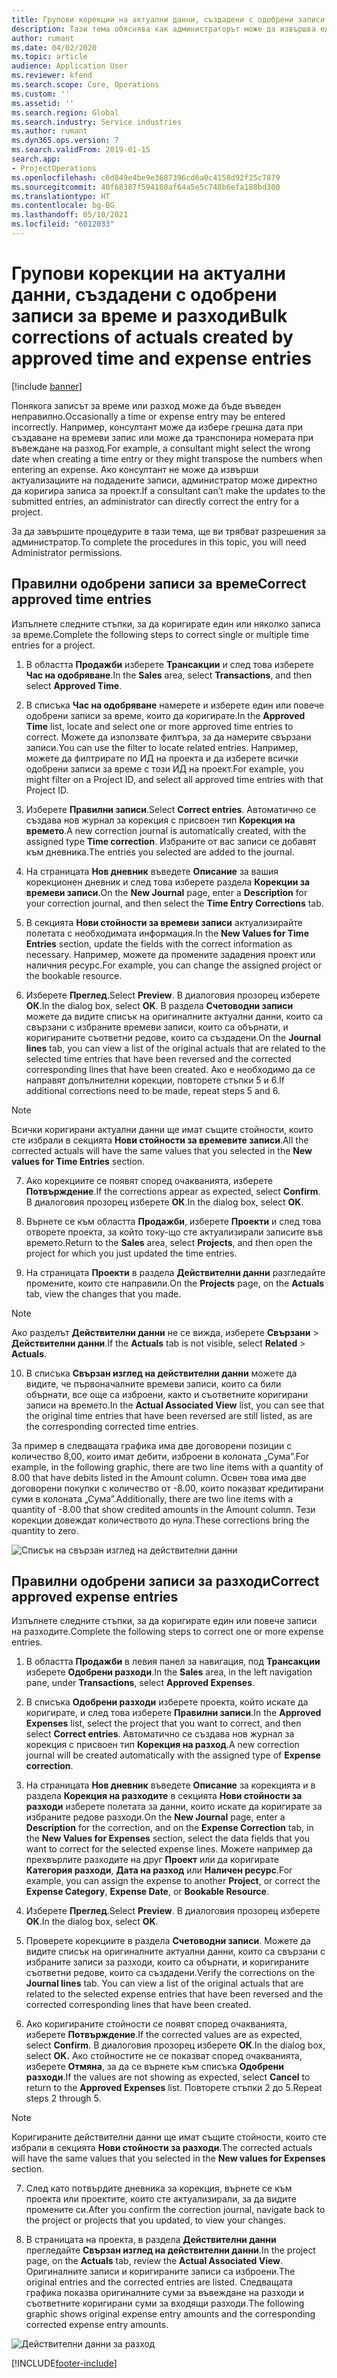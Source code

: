 ```yaml
---
title: Групови корекции на актуални данни, създадени с одобрени записи за време и разходи
description: Тази тема обяснява как администраторът може да извършва единични или групови корекции на предварително одобрени записи за време или разход, ако фактурирането не е завършено.
author: rumant
ms.date: 04/02/2020
ms.topic: article
audience: Application User
ms.reviewer: kfend
ms.search.scope: Core, Operations
ms.custom: ''
ms.assetid: ''
ms.search.region: Global
ms.search.industry: Service industries
ms.author: rumant
ms.dyn365.ops.version: 7
ms.search.validFrom: 2019-01-15
search.app:
- ProjectOperations
ms.openlocfilehash: c6d849e4be9e3687396cd6a0c4158d92f25c7879
ms.sourcegitcommit: 40f68387f594180af64a5e5c748b6efa188bd300
ms.translationtype: HT
ms.contentlocale: bg-BG
ms.lasthandoff: 05/10/2021
ms.locfileid: "6012033"
---
```

# <a name="bulk-corrections-of-actuals-created-by-approved-time-and-expense-entries"></a><span data-ttu-id="cfadb-103">Групови корекции на актуални данни, създадени с одобрени записи за време и разходи</span><span class="sxs-lookup"><span data-stu-id="cfadb-103">Bulk corrections of actuals created by approved time and expense entries</span></span>

[!include [banner](../includes/psa-now-project-operations.md)]

<span data-ttu-id="cfadb-104">Понякога записът за време или разход може да бъде въведен неправилно.</span><span class="sxs-lookup"><span data-stu-id="cfadb-104">Occasionally a time or expense entry may be entered incorrectly.</span></span> <span data-ttu-id="cfadb-105">Например, консултант може да избере грешна дата при създаване на времеви запис или може да транспонира номерата при въвеждане на разход.</span><span class="sxs-lookup"><span data-stu-id="cfadb-105">For example, a consultant might select the wrong date when creating a time entry or they might transpose the numbers when entering an expense.</span></span> <span data-ttu-id="cfadb-106">Ако консултант не може да извърши актуализациите на подадените записи, администратор може директно да коригира записа за проект.</span><span class="sxs-lookup"><span data-stu-id="cfadb-106">If a consultant can’t make the updates to the submitted entries, an administrator can directly correct the entry for a project.</span></span>

<span data-ttu-id="cfadb-107">За да завършите процедурите в тази тема, ще ви трябват разрешения за администратор.</span><span class="sxs-lookup"><span data-stu-id="cfadb-107">To complete the procedures in this topic, you will need Administrator permissions.</span></span>

## <a name="correct-approved-time-entries"></a><span data-ttu-id="cfadb-108">Правилни одобрени записи за време</span><span class="sxs-lookup"><span data-stu-id="cfadb-108">Correct approved time entries</span></span>     

<span data-ttu-id="cfadb-109">Изпълнете следните стъпки, за да коригирате един или няколко записа за време.</span><span class="sxs-lookup"><span data-stu-id="cfadb-109">Complete the following steps to correct single or multiple time entries for a project.</span></span>

1. <span data-ttu-id="cfadb-110">В областта **Продажби** изберете **Трансакции** и след това изберете **Час на одобряване**.</span><span class="sxs-lookup"><span data-stu-id="cfadb-110">In the **Sales** area, select **Transactions**, and then select **Approved Time**.</span></span> 

2. <span data-ttu-id="cfadb-111">В списъка **Час на одобряване** намерете и изберете един или повече одобрени записи за време, които да коригирате.</span><span class="sxs-lookup"><span data-stu-id="cfadb-111">In the **Approved Time** list, locate and select one or more approved time entries to correct.</span></span> <span data-ttu-id="cfadb-112">Можете да използвате филтъра, за да намерите свързани записи.</span><span class="sxs-lookup"><span data-stu-id="cfadb-112">You can use the filter to locate related entries.</span></span> <span data-ttu-id="cfadb-113">Например, можете да филтрирате по ИД на проекта и да изберете всички одобрени записи за време с този ИД на проект.</span><span class="sxs-lookup"><span data-stu-id="cfadb-113">For example, you might filter on a Project ID, and select all approved time entries with that Project ID.</span></span>

3. <span data-ttu-id="cfadb-114">Изберете **Правилни записи**.</span><span class="sxs-lookup"><span data-stu-id="cfadb-114">Select **Correct entries**.</span></span> <span data-ttu-id="cfadb-115">Автоматично се създава нов журнал за корекция с присвоен тип **Корекция на времето**.</span><span class="sxs-lookup"><span data-stu-id="cfadb-115">A new correction journal is automatically created, with the assigned type **Time correction**.</span></span> <span data-ttu-id="cfadb-116">Избраните от вас записи се добавят към дневника.</span><span class="sxs-lookup"><span data-stu-id="cfadb-116">The entries you selected are added to the journal.</span></span> 

4. <span data-ttu-id="cfadb-117">На страницата **Нов дневник** въведете **Описание** за вашия корекционен дневник и след това изберете раздела **Корекции за времеви записи**.</span><span class="sxs-lookup"><span data-stu-id="cfadb-117">On the **New Journal** page, enter a **Description** for your correction journal, and then select the **Time Entry Corrections** tab.</span></span>  
5. <span data-ttu-id="cfadb-118">В секцията **Нови стойности за времеви записи** актуализирайте полетата с необходимата информация.</span><span class="sxs-lookup"><span data-stu-id="cfadb-118">In the **New Values for Time Entries** section, update the fields with the correct information as necessary.</span></span> <span data-ttu-id="cfadb-119">Например, можете да промените зададения проект или наличния ресурс.</span><span class="sxs-lookup"><span data-stu-id="cfadb-119">For example, you can change the assigned project or the bookable resource.</span></span>

6. <span data-ttu-id="cfadb-120">Изберете **Преглед**.</span><span class="sxs-lookup"><span data-stu-id="cfadb-120">Select **Preview**.</span></span> <span data-ttu-id="cfadb-121">В диалоговия прозорец изберете **ОК**.</span><span class="sxs-lookup"><span data-stu-id="cfadb-121">In the dialog box, select **OK**.</span></span> <span data-ttu-id="cfadb-122">В раздела **Счетоводни записи** можете да видите списък на оригиналните актуални данни, които са свързани с избраните времеви записи, които са обърнати, и коригираните съответни редове, които са създадени.</span><span class="sxs-lookup"><span data-stu-id="cfadb-122">On the **Journal lines** tab, you can view a list of the original actuals that are related to the selected time entries that have been reversed and the corrected corresponding lines that have been created.</span></span> <span data-ttu-id="cfadb-123">Ако е необходимо да се направят допълнителни корекции, повторете стъпки 5 и 6.</span><span class="sxs-lookup"><span data-stu-id="cfadb-123">If additional corrections need to be made, repeat steps 5 and 6.</span></span> 

> [!NOTE]
> <span data-ttu-id="cfadb-124">Всички коригирани актуални данни ще имат същите стойности, които сте избрали в секцията **Нови стойности за времевите записи**.</span><span class="sxs-lookup"><span data-stu-id="cfadb-124">All the corrected actuals will have the same values that you selected in the **New values for Time Entries** section.</span></span>

7. <span data-ttu-id="cfadb-125">Ако корекциите се появят според очакванията, изберете **Потвърждение**.</span><span class="sxs-lookup"><span data-stu-id="cfadb-125">If the corrections appear as expected, select **Confirm**.</span></span> <span data-ttu-id="cfadb-126">В диалоговия прозорец изберете **ОК**.</span><span class="sxs-lookup"><span data-stu-id="cfadb-126">In the dialog box, select **OK**.</span></span>

8. <span data-ttu-id="cfadb-127">Върнете се към областта **Продажби**, изберете **Проекти** и след това отворете проекта, за който току-що сте актуализирали записите във времето.</span><span class="sxs-lookup"><span data-stu-id="cfadb-127">Return to the **Sales** area, select **Projects**, and then open the project for which you just updated the time entries.</span></span> 

9. <span data-ttu-id="cfadb-128">На страницата **Проекти** в раздела **Действителни данни** разгледайте промените, които сте направили.</span><span class="sxs-lookup"><span data-stu-id="cfadb-128">On the **Projects** page, on the **Actuals** tab, view the changes that you made.</span></span> 

> [!NOTE]
> <span data-ttu-id="cfadb-129">Ако разделът **Действителни данни** не се вижда, изберете **Свързани** > **Действителни данни**.</span><span class="sxs-lookup"><span data-stu-id="cfadb-129">If the **Actuals** tab is not visible, select **Related** > **Actuals**.</span></span>  

10. <span data-ttu-id="cfadb-130">В списъка **Свързан изглед на действителни данни** можете да видите, че първоначалните времеви записи, които са били обърнати, все още са изброени, както и съответните коригирани записи на времето.</span><span class="sxs-lookup"><span data-stu-id="cfadb-130">In the **Actual Associated View** list, you can see that the original time entries that have been reversed are still listed, as are the corresponding corrected time entries.</span></span> 

<span data-ttu-id="cfadb-131">За пример в следващата графика има две договорени позиции с количество 8,00, които имат дебити, изброени в колоната „Сума”.</span><span class="sxs-lookup"><span data-stu-id="cfadb-131">For example, in the following graphic, there are two line items with a quantity of 8.00 that have debits listed in the Amount column.</span></span> <span data-ttu-id="cfadb-132">Освен това има две договорени покупки с количество от -8.00, които показват кредитирани суми в колоната „Сума”.</span><span class="sxs-lookup"><span data-stu-id="cfadb-132">Additionally, there are two line items with a quantity of -8.00 that show credited amounts in the Amount column.</span></span> <span data-ttu-id="cfadb-133">Тези корекции довеждат количеството до нула.</span><span class="sxs-lookup"><span data-stu-id="cfadb-133">These corrections bring the quantity to zero.</span></span>

![Списък на свързан изглед на действителни данни](https://github.com/MicrosoftDocs/dynamics-365-customer-engagement-pr/blob/bulk-corrections-actuals-created-by-approved-time-expense-entries.md/time-actuals.png)
 
## <a name="correct-approved-expense-entries"></a><span data-ttu-id="cfadb-135">Правилни одобрени записи за разходи</span><span class="sxs-lookup"><span data-stu-id="cfadb-135">Correct approved expense entries</span></span>

<span data-ttu-id="cfadb-136">Изпълнете следните стъпки, за да коригирате един или повече записи на разходите.</span><span class="sxs-lookup"><span data-stu-id="cfadb-136">Complete the following steps to correct one or more expense entries.</span></span> 

1. <span data-ttu-id="cfadb-137">В областта **Продажби** в левия панел за навигация, под **Трансакции** изберете **Одобрени разходи**.</span><span class="sxs-lookup"><span data-stu-id="cfadb-137">In the **Sales** area, in the left navigation pane, under **Transactions**, select **Approved Expenses**.</span></span>

2. <span data-ttu-id="cfadb-138">В списъка **Одобрени разходи** изберете проекта, който искате да коригирате, и след това изберете **Правилни записи**.</span><span class="sxs-lookup"><span data-stu-id="cfadb-138">In the **Approved Expenses** list, select the project that you want to correct, and then select **Correct entries**.</span></span> <span data-ttu-id="cfadb-139">Автоматично се създава нов журнал за корекция с присвоен тип **Корекция на разход**.</span><span class="sxs-lookup"><span data-stu-id="cfadb-139">A new correction journal will be created automatically with the assigned type of **Expense correction**.</span></span> 

3. <span data-ttu-id="cfadb-140">На страницата **Нов дневник** въведете **Описание** за корекцията и в раздела **Корекция на разходите** в секцията **Нови стойности за разходи** изберете полетата за данни, които искате да коригирате за избраните редове разходи.</span><span class="sxs-lookup"><span data-stu-id="cfadb-140">On the **New Journal** page, enter a **Description** for the correction, and on the **Expense Correction** tab, in the **New Values for Expenses** section, select the data fields that you want to correct for the selected expense lines.</span></span> <span data-ttu-id="cfadb-141">Можете например да прехвърлите разходите на друг **Проект** или да коригирате **Категория разходи**, **Дата на разход** или **Наличен ресурс**.</span><span class="sxs-lookup"><span data-stu-id="cfadb-141">For example, you can assign the expense to another **Project**, or correct the **Expense Category**, **Expense Date**, or **Bookable Resource**.</span></span>

4. <span data-ttu-id="cfadb-142">Изберете **Преглед**.</span><span class="sxs-lookup"><span data-stu-id="cfadb-142">Select **Preview**.</span></span> <span data-ttu-id="cfadb-143">В диалоговия прозорец изберете **ОК**.</span><span class="sxs-lookup"><span data-stu-id="cfadb-143">In the dialog box, select **OK**.</span></span> 

5. <span data-ttu-id="cfadb-144">Проверете корекциите в раздела **Счетоводни записи**. Можете да видите списък на оригиналните актуални данни, които са свързани с избраните записи за разходи, които са обърнати, и коригираните съответни редове, които са създадени.</span><span class="sxs-lookup"><span data-stu-id="cfadb-144">Verify the corrections on the **Journal lines** tab. You can view a list of the original actuals that are related to the selected expense entries that have been reversed and the corrected corresponding lines that have been created.</span></span>

6. <span data-ttu-id="cfadb-145">Ако коригираните стойности се появят според очакванията, изберете **Потвърждение**.</span><span class="sxs-lookup"><span data-stu-id="cfadb-145">If the corrected values are as expected, select **Confirm**.</span></span> <span data-ttu-id="cfadb-146">В диалоговия прозорец изберете **ОК**.</span><span class="sxs-lookup"><span data-stu-id="cfadb-146">In the dialog box, select **OK.**</span></span> <span data-ttu-id="cfadb-147">Ако стойностите не се показват според очакванията, изберете **Отмяна**, за да се върнете към списъка **Одобрени разходи**.</span><span class="sxs-lookup"><span data-stu-id="cfadb-147">If the values are not showing as expected, select **Cancel** to return to the **Approved Expenses** list.</span></span> <span data-ttu-id="cfadb-148">Повторете стъпки 2 до 5.</span><span class="sxs-lookup"><span data-stu-id="cfadb-148">Repeat steps 2 through 5.</span></span> 

> [!NOTE]
> <span data-ttu-id="cfadb-149">Коригираните действителни данни ще имат същите стойности, които сте избрали в секцията **Нови стойности за разходи**.</span><span class="sxs-lookup"><span data-stu-id="cfadb-149">The corrected actuals will have the same values that you selected in the **New values for Expenses** section.</span></span>

7. <span data-ttu-id="cfadb-150">След като потвърдите дневника за корекция, върнете се към проекта или проектите, които сте актуализирали, за да видите промените си.</span><span class="sxs-lookup"><span data-stu-id="cfadb-150">After you confirm the correction journal, navigate back to the project or projects that you updated, to view your changes.</span></span>  

8. <span data-ttu-id="cfadb-151">В страницата на проекта, в раздела **Действителни данни** прегледайте **Свързан изглед на действителни данни**.</span><span class="sxs-lookup"><span data-stu-id="cfadb-151">In the project page, on the **Actuals** tab, review the **Actual Associated View**.</span></span> <span data-ttu-id="cfadb-152">Оригиналните записи и коригираните записи са изброени.</span><span class="sxs-lookup"><span data-stu-id="cfadb-152">The original entries and the corrected entries are listed.</span></span> <span data-ttu-id="cfadb-153">Следващата графика показва оригиналните суми за въвеждане на разходи и съответните коригирани суми за входящи разходи.</span><span class="sxs-lookup"><span data-stu-id="cfadb-153">The following graphic shows original expense entry amounts and the corresponding corrected expense entry amounts.</span></span> 

![Действителни данни за разход](https://user-images.githubusercontent.com/60806505/77122219-4cd52900-69fa-11ea-8349-ccd2ffebf640.png)


[!INCLUDE[footer-include](../includes/footer-banner.md)]